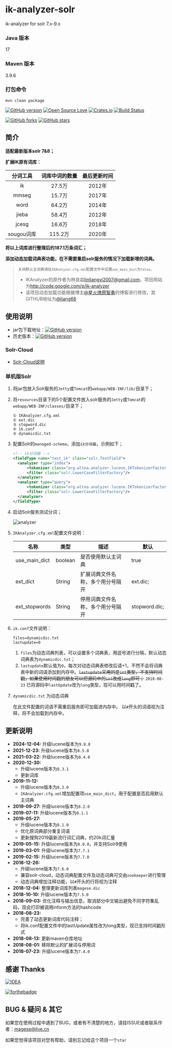 # ik-analyzer-solr
ik-analyzer for solr 7.x-9.x

### Java 版本
17

### Maven 版本
3.9.6

### 打包命令
```shell
mvn clean package
```

<!-- Badges section here. -->
[![GitHub version](https://img.shields.io/maven-central/v/com.github.magese/ik-analyzer.svg?style=flat-square)](https://search.maven.org/search?q=g:com.github.magese%20AND%20a:ik-analyzer&core=gav)
[![Open Source Love](https://badges.frapsoft.com/os/v1/open-source.svg?v=103)](https://github.com/magese/ik-analyzer-solr/releases)
[![Crates.io](https://img.shields.io/crates/l/rustc-serialize.svg)](./LICENSE)
[![Build Status](https://travis-ci.org/magese/ik-analyzer-solr.svg?branch=master)](https://travis-ci.org/magese/ik-analyzer-solr)

[![GitHub forks](https://img.shields.io/github/forks/magese/ik-analyzer-solr.svg?style=social&label=Fork)](https://github.com/magese/ik-analyzer-solr/network/members)
[![GitHub stars](https://img.shields.io/github/stars/magese/ik-analyzer-solr.svg?style=social&label=Star)](https://github.com/magese/ik-analyzer-solr/stargazers)
<!-- /Badges section end. -->

## 简介
**适配最新版本solr 7&8；**

**扩展IK原有词库：**

| 分词工具 | 词库中词的数量 | 最后更新时间 |
| :------: | :------: | :------: |
| ik | 27.5万 | 2012年 |
| mmseg | 15.7万 | 2017年 |
| word | 64.2万 | 2014年 |
| jieba | 58.4万 | 2012年 |
| jcesg | 16.6万 | 2018年 |
| sougou词库 | 115.2万 | 2020年 |

**将以上词库进行整理后约187.1万条词汇；**

**添加动态加载词典表功能，在不需要重启solr服务的情况下加载新增的词典。**

> <small>关闭默认主词典请在`IKAnalyzer.cfg.xml`配置文件中设置`use_main_dict`为`false`。</small>
> * IKAnalyzer的原作者为林良益<linliangyi2007@gmail.com>，项目网站为<http://code.google.com/p/ik-analyzer>
> * 该项目动态加载功能根据博主[@星火燎原智勇](http://www.cnblogs.com/liang1101/articles/6395016.html)的博客进行修改，其GITHUB地址为[@liang68](https://github.com/liang68)


## 使用说明
* jar包下载地址：[![GitHub version](https://img.shields.io/badge/version-8.5.0-519dd9.svg)](https://search.maven.org/remotecontent?filepath=com/github/magese/ik-analyzer/8.5.0/ik-analyzer-8.5.0.jar)
* 历史版本：[![GitHub version](https://img.shields.io/maven-central/v/com.github.magese/ik-analyzer.svg?style=flat-square)](https://search.maven.org/search?q=g:com.github.magese%20AND%20a:ik-analyzer&core=gav)

### Solr-Cloud
* [Solr-Cloud说明](./README-CLOUD.md)

### 单机版Solr
1. 将jar包放入Solr服务的`Jetty`或`Tomcat`的`webapp/WEB-INF/lib/`目录下；

2. 将`resources`目录下的5个配置文件放入solr服务的`Jetty`或`Tomcat`的`webapp/WEB-INF/classes/`目录下；
    ```console
    ① IKAnalyzer.cfg.xml
    ② ext.dic
    ③ stopword.dic
    ④ ik.conf
    ⑤ dynamicdic.txt
    ```

3. 配置Solr的`managed-schema`，添加`ik分词器`，示例如下；
    ```xml
    <!-- ik分词器 -->
    <fieldType name="text_ik" class="solr.TextField">
      <analyzer type="index">
          <tokenizer class="org.wltea.analyzer.lucene.IKTokenizerFactory" useSmart="false" conf="ik.conf"/>
          <filter class="solr.LowerCaseFilterFactory"/>
      </analyzer>
      <analyzer type="query">
          <tokenizer class="org.wltea.analyzer.lucene.IKTokenizerFactory" useSmart="true" conf="ik.conf"/>
          <filter class="solr.LowerCaseFilterFactory"/>
      </analyzer>
    </fieldType>
    ```

4. 启动Solr服务测试分词；

    ![analyzer](./img/analyzer.png)

5. `IKAnalyzer.cfg.xml`配置文件说明：

    | 名称 | 类型 | 描述 | 默认 |
    | ------ | ------ | ------ | ------ |
    | use_main_dict | boolean | 是否使用默认主词典 | true |
    | ext_dict | String | 扩展词典文件名称，多个用分号隔开 | ext.dic; |
    | ext_stopwords | String | 停用词典文件名称，多个用分号隔开 | stopword.dic; |

6. `ik.conf`文件说明：
    ```properties
    files=dynamicdic.txt
    lastupdate=0
    ```

    1. `files`为动态词典列表，可以设置多个词典表，用逗号进行分隔，默认动态词典表为`dynamicdic.txt`；
    2. `lastupdate`默认值为`0`，每次对动态词典表修改后请+1，不然不会将词典表中新的词语添加到内存中。<s>`lastupdate`采用的是`int`类型，不支持时间戳，如果使用时间戳的朋友可以把源码中的`int`改成`long`即可；</s> `2018-08-23` 已将源码中`lastUpdate`改为`long`类型，现可以用时间戳了。

7. `dynamicdic.txt` 为动态词典

    在此文件配置的词语不需重启服务即可加载进内存中。
    以`#`开头的词语视为注释，将不会加载到内存中。


## 更新说明
- **2024-12-04:** 升级lucene版本为`9.8.0`
- **2021-12-23:** 升级lucene版本为`8.5.0`
- **2021-03-22:** 升级lucene版本为`8.4.0`
- **2020-12-30:**
    - 升级lucene版本为`8.3.1`
    - 更新词库
- **2019-11-12:** 
    - 升级lucene版本为`8.3.0`
    - `IKAnalyzer.cfg.xml`增加配置项`use_main_dict`，用于配置是否启用默认主词典
- **2019-09-27:** 升级lucene版本为`8.2.0`
- **2019-07-11:** 升级lucene版本为`8.1.1`
- **2019-05-27:** 
    - 升级lucene版本为`8.1.0`
    - 优化原词典部分重复词语
    - 更新搜狗2019最新流行词汇词典，约20k词汇量
- **2019-05-15:** 升级lucene版本为`8.0.0`，并支持Solr8使用
- **2019-03-01:** 升级lucene版本为`7.7.1`
- **2019-02-15:** 升级lucene版本为`7.7.0`
- **2018-12-26:** 
    - 升级lucene版本为`7.6.0`
    - 兼容solr-cloud，动态词典配置文件及动态词典可交由`zookeeper`进行管理
    - 动态词典增加注释功能，以`#`开头的行将视为注释
- **2018-12-04:** 整理更新词库列表`magese.dic`
- **2018-10-10:** 升级lucene版本为`7.5.0`
- **2018-09-03:** 优化注释与输出信息，取消部分中文输出避免不同字符集乱码，现会打印被调用inform方法的hashcode
- **2018-08-23:**
    - 完善了动态更新词库代码注释；
    - 将ik.conf配置文件中的lastUpdate属性改为long类型，现已支持时间戳形式
- **2018-08-13:** 更新maven仓库地址
- **2018-08-01:** 移除默认的扩展词与停用词
- **2018-07-23:** 升级lucene版本为`7.4.0`


## 感谢 Thanks

[![IDEA](./img/jetbrains.svg)](https://www.jetbrains.com/?from=ik-analyzer-solr)

[![forthebadge](https://forthebadge.com/images/badges/made-with-java.svg)](https://www.java.com)


## BUG & 疑问 & 其它
如果您在使用过程中遇到了BUG，或者有不清楚的地方，请挂ISSUE或者联系作者：<magese@live.cn>

如果您觉得该项目对您有帮助，请别忘记给这个项目一个`star`
